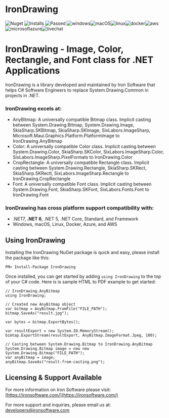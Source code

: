 # IronDrawing
![Nuget](https://img.shields.io/nuget/v/IronDrawing?color=informational&label=latest)  ![Installs](https://img.shields.io/nuget/dt/IronDrawing?color=informational&label=installs&logo=nuget)  ![Passed](https://img.shields.io/badge/build-%20%E2%9C%93%203158%20tests%20passed%20(0%20failed)%20-107C10?logo=visualstudio)  ![windows](https://img.shields.io/badge/%E2%80%8E%20-%20%E2%9C%93-107C10?logo=windows)![macOS](https://img.shields.io/badge/%E2%80%8E%20-%20%E2%9C%93-107C10?logo=apple)![linux](https://img.shields.io/badge/%E2%80%8E%20-%20%E2%9C%93-107C10?logo=linux&logoColor=white)![docker](https://img.shields.io/badge/%E2%80%8E%20-%20%E2%9C%93-107C10?logo=docker&logoColor=white)![aws](https://img.shields.io/badge/%E2%80%8E%20-%20%E2%9C%93-107C10?logo=amazonaws)![microsoftazure](https://img.shields.io/badge/%E2%80%8E%20-%20%E2%9C%93-107C10?logo=microsoftazure)![livechat](https://img.shields.io/badge/Live%20Chat-Active-purple?logo=googlechat&logoColor=white)

# IronDrawing - Image, Color, Rectangle, and Font class for .NET Applications

IronDrawing is a library developed and maintained by Iron Software that helps C# Software Engineers to replace System.Drawing.Common in projects in .NET.
 

### IronDrawing excels at:
- AnyBitmap: A universally compatible Bitmap class. Implicit casting between System.Drawing.Bitmap, System.Drawing.Image, SkiaSharp.SKBitmap, SkiaSharp.SKImage, SixLabors.ImageSharp, Microsoft.Maui.Graphics.Platform.PlatformImage to IronDrawing.AnyBitmap
- Color: A universally compatible Color class. Implicit casting between System.Drawing.Color, SkiaSharp.SKColor, SixLabors.ImageSharp.Color, SixLabors.ImageSharp.PixelFormats to IronDrawing.Color
- CropRectangle: A universally compatible Rectangle class. Implicit casting between System.Drawing.Rectangle, SkiaSharp.SKRect, SkiaSharp.SKRectI, SixLabors.ImageSharp.Rectangle to IronDrawing.CropRectangle
- Font: A universally compatible Font class. Implicit casting between System.Drawing.Font, SkiaSharp.SKFont, SixLabors.Fonts.Font to IronDrawing.Font

### IronDrawing has cross platform support compatibility with:
- .NET7, **.NET 6**, .NET 5, .NET Core, Standard, and Framework
- Windows, macOS, Linux, Docker, Azure, and AWS

## Using IronDrawing

Installing the IronDrawing NuGet package is quick and easy, please install the package like this:
```
PM> Install-Package IronDrawing
```
Once installed, you can get started by adding `using IronDrawing` to the top of your C# code. Here is is sample HTML to PDF example to get started:
```
// IronDrawing.AnyBitmap
using IronDrawing;

// Created new AnyBitmap object
var bitmap = AnyBitmap.FromFile("FILE_PATH");
bitmap.SaveAs("result.jpg");

var bytes = bitmap.ExportBytes();

var resultExport = new System.IO.MemoryStream();
bimtap.ExportStream(resultExport, AnyBitmap.ImageFormat.Jpeg, 100);

// Casting between System.Drawing.Bitmap to IronDrawing.AnyBitmap
System.Drawing.Bitmap image = new new System.Drawing.Bitmap("FILE_PATH");
var anyBitmap = image;
anyBitmap.SaveAs("result-from-casting.png");

```
## Licensing & Support Available
For more information on Iron Software please visit: [https://ironsoftware.com/](https://ironsoftware.com/)

For more support and inquiries, please email us at: developers@ironsoftware.com